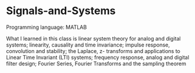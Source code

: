 # Signals-and-Systems

Programming language: MATLAB

What I learned in this class is linear system theory for analog and digital systems; linearity, causality and time invariance; impulse response, convolution and stability; the Laplace, z- transforms and applications to Linear Time Invariant (LTI) systems; frequency response, analog and digital filter design; Fourier Series, Fourier Transforms and the sampling theorem
